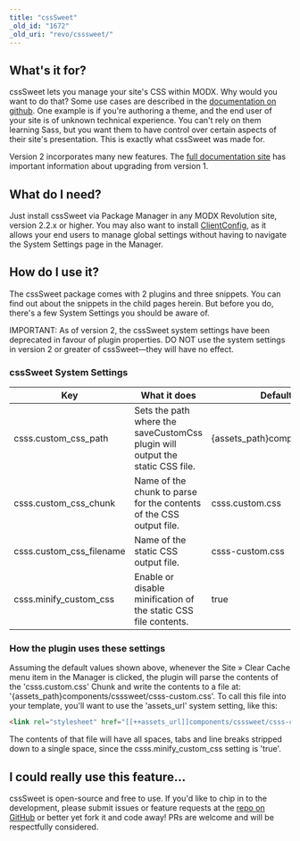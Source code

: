 ```yaml
---
title: "cssSweet"
_old_id: "1672"
_old_uri: "revo/csssweet/"
---
```


## What's it for?

 cssSweet lets you manage your site's CSS within MODX. Why would you want to do that? Some use cases are described in the [documentation on github](http://sepiariver.github.io/cssSweet/). One example is if you're authoring a theme, and the end user of your site is of unknown technical experience. You can't rely on them learning Sass, but you want them to have control over certain aspects of their site's presentation. This is exactly what cssSweet was made for.

Version 2 incorporates many new features. The [full documentation site](http://sepiariver.github.io/cssSweet/) has important information about upgrading from version 1.

## What do I need?

 Just install cssSweet via Package Manager in any MODX Revolution site, version 2.2.x or higher. You may also want to install [ClientConfig](extras/revo/clientconfig), as it allows your end users to manage global settings without having to navigate the System Settings page in the Manager.

## How do I use it?

 The cssSweet package comes with 2 plugins and three snippets. You can find out about the snippets in the child pages herein. But before you do, there's a few System Settings you should be aware of.

IMPORTANT: As of version 2, the cssSweet system settings have been deprecated in favour of plugin properties. DO NOT use the system settings in version 2 or greater of cssSweet—they will have no effect.

### cssSweet System Settings

 | **Key**                    | **What it does**                                                              | **Default value**                  |
 | -------------------------- | ----------------------------------------------------------------------------- | ---------------------------------- |
 | csss.custom\_css\_path     | Sets the path where the saveCustomCss plugin will output the static CSS file. | {assets\_path}components/csssweet/ |
 | csss.custom\_css\_chunk    | Name of the chunk to parse for the contents of the CSS output file.           | csss.custom.css                    |
 | csss.custom\_css\_filename | Name of the static CSS output file.                                           | csss-custom.css                    |
 | csss.minify\_custom\_css   | Enable or disable minification of the static CSS file contents.               | true                               |

### How the plugin uses these settings

 Assuming the default values shown above, whenever the Site » Clear Cache menu item in the Manager is clicked, the plugin will parse the contents of the 'csss.custom.css' Chunk and write the contents to a file at: '{assets\_path}components/csssweet/csss-custom.css'. To call this file into your template, you'll want to use the 'assets\_url' system setting, like this:

 ``` html
<link rel="stylesheet" href="[[++assets_url]]components/csssweet/csss-custom.css" />
```

 The contents of that file will have all spaces, tabs and line breaks stripped down to a single space, since the csss.minify\_custom\_css setting is 'true'.

## I could really use this feature...

 cssSweet is open-source and free to use. If you'd like to chip in to the development, please submit issues or feature requests at the [repo on GitHub](https://github.com/sepiariver/cssSweet) or better yet fork it and code away! PRs are welcome and will be respectfully considered.